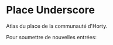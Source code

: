# Place Underscore

Atlas du place de la communauté d'Horty.

Pour soumettre de nouvelles entrées: [](hortyplace.github.io/?draw)
